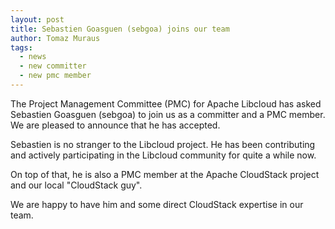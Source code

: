 ```yaml
---
layout: post
title: Sebastien Goasguen (sebgoa) joins our team
author: Tomaz Muraus
tags:
  - news
  - new committer
  - new pmc member
---
```


The Project Management Committee (PMC) for Apache Libcloud has asked Sebastien
Goasguen (sebgoa) to join us as a committer and a PMC member. We are pleased
to announce that he has accepted.

Sebastien is no stranger to the Libcloud project. He has been contributing and
actively participating in the Libcloud community for quite a while now.

On top of that, he is also a PMC member at the Apache CloudStack project and
our local "CloudStack guy".

We are happy to have him and some direct CloudStack expertise in our team.
